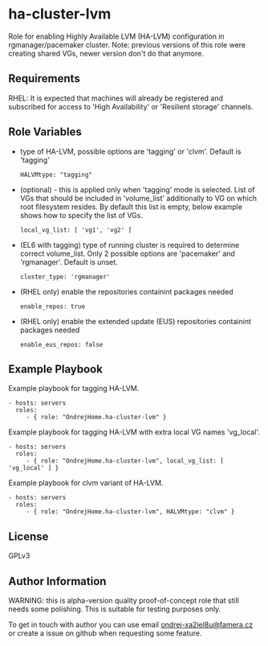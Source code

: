 ha-cluster-lvm
=========

Role for enabling Highly Available LVM (HA-LVM) configuration in rgmanager/pacemaker cluster.
Note: previous versions of this role were creating shared VGs, newer version don't do that anymore.

Requirements
------------

RHEL: It is expected that machines will already be registered and subscribed for access to 'High Availability' or 'Resilient storage' channels.

Role Variables
--------------

  - type of HA-LVM, possible options are 'tagging' or 'clvm'. Default is 'tagging'
  
    ```
    HALVMtype: "tagging"
    ```

  - (optional) - this is applied only when 'tagging' mode is selected. List of VGs that should be included in 'volume_list' additionally to VG on which root filesystem resides. By default this list is empty, below example shows how to specify the list of VGs.
  
    ```
    local_vg_list: [ 'vg1', 'vg2' ]
    ```

  - (EL6 with tagging) type of running cluster is required to determine correct volume_list. Only 2 possible options are 'pacemaker' and 'rgmanager'. Default is unset.
    ```
    cluster_type: 'rgmanager'
    ```

  - (RHEL only) enable the repositories containint packages needed
    ```
    enable_repos: true
    ```

  - (RHEL only) enable the extended update (EUS) repositories containint packages needed
    ```
    enable_eus_repos: false
    ```


Example Playbook
----------------

Example playbook for tagging HA-LVM.

    - hosts: servers
      roles:
         - { role: "OndrejHome.ha-cluster-lvm" }

Example playbook for tagging HA-LVM with extra local VG names 'vg_local'.

    - hosts: servers
      roles:
         - { role: "OndrejHome.ha-cluster-lvm", local_vg_list: [ 'vg_local' ] }

Example playbook for clvm variant of HA-LVM.

    - hosts: servers
      roles:
         - { role: "OndrejHome.ha-cluster-lvm", HALVMtype: "clvm" }

License
-------

GPLv3

Author Information
------------------

WARNING: this is alpha-version quality proof-of-concept role that still needs some polishing. 
         This is suitable for testing purposes only.

To get in touch with author you can use email ondrej-xa2iel8u@famera.cz or create a issue on github when requesting some feature.

